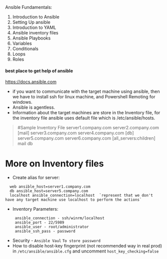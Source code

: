 Ansible Fundamentals: 

1. Introduction to Ansible
2. Setting Up ansible
3. Introduction to YAML
4. Ansible inventory files
5. Ansible Playbooks
6. Variables
7. Conditionals
8. Loops
9. Roles

#### best place to get help of ansible
https://docs.ansible.com

- if you want to communicate with the target machine using ansible, then we have to install ssh for linux machine, and Powershell Remoting for windows.
- Ansible is agentless.
- Information about the target machines are store in the Inventory file, for the inventory file ansible uses default file which is /etc/ansible/hosts.

> #Sample Inventory File
server1.company.com
server2.company.com
[mail]
server3.company.com
server4.company.com
[db]
server5.company.com
server6.company.com
[all_servers:children]
mail
db

# More on Inventory files
- Create alias for server:
```
  web ansible_host=server1.company.com  
  db ansible_host=server5.company.com
  localhost ansible_connection=localhost  `represent that we don't have any target machine use localhost to perform the actions`
```
- Inventory Parameters:
   ```
    ansible_connection - ssh/winrm/localhost
    ansible_port - 22/5989
    ansible_user - root/administrator
    ansible_ssh_pass - password
  ```  
- Security - `Ansible Vaul` `To store password`
- How to disable host-key fingerprint (not recommended way in real prod)
    in `/etc/ansible/ansible.cfg` and uncomment `host_key_checking=false` 


